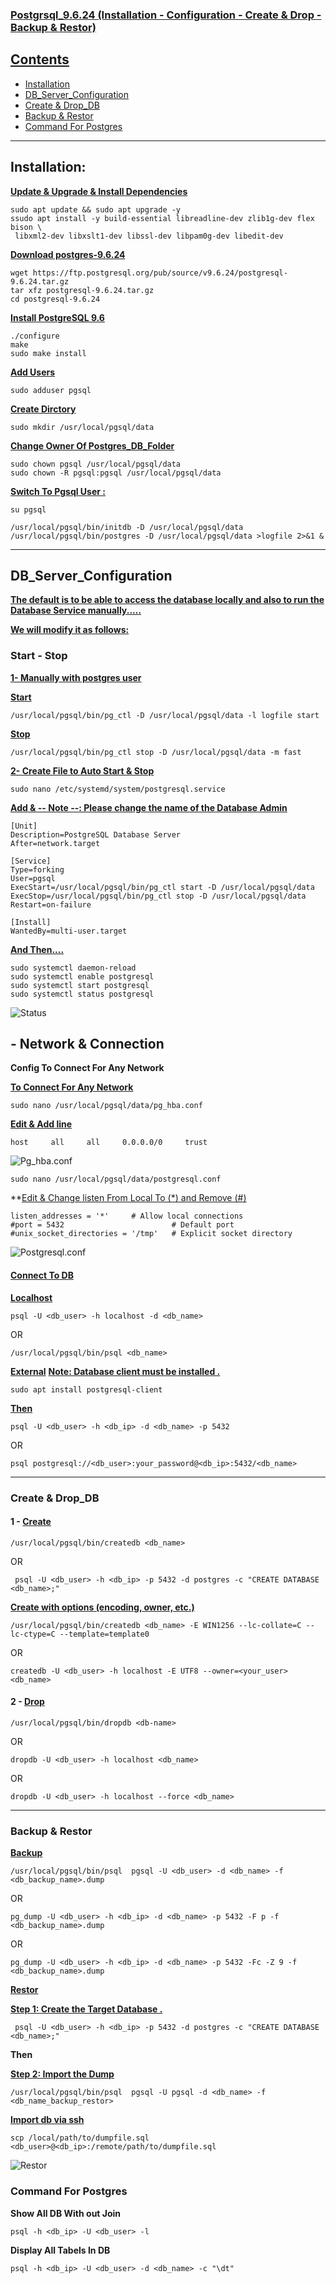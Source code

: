 ### <ins>Postgrsql_9.6.24 (Installation - Configuration - Create & Drop - Backup & Restor)

## <ins>Contents
- [Installation](#installation)
- [DB_Server_Configuration](#db_server_configuration)
- [Create & Drop_DB](#create--drop_db)
- [Backup & Restor](#backup--restor)
- [Command For Postgres](#command-for-postgres)
----
## Installation: 
**<ins>Update & Upgrade & Install Dependencies**

    sudo apt update && sudo apt upgrade -y
    ssudo apt install -y build-essential libreadline-dev zlib1g-dev flex bison \
     libxml2-dev libxslt1-dev libssl-dev libpam0g-dev libedit-dev

    
**<ins>Download postgres-9.6.24**

    wget https://ftp.postgresql.org/pub/source/v9.6.24/postgresql-9.6.24.tar.gz
    tar xfz postgresql-9.6.24.tar.gz
    cd postgresql-9.6.24

**<ins>Install PostgreSQL 9.6**

    ./configure
    make
    sudo make install

**<ins>Add Users**

    sudo adduser pgsql 

**<ins>Create Dirctory**

    sudo mkdir /usr/local/pgsql/data
    
**<ins>Change Owner Of Postgres_DB_Folder** 

    sudo chown pgsql /usr/local/pgsql/data
    sudo chown -R pgsql:pgsql /usr/local/pgsql/data

**<ins>Switch To Pgsql User :**

```
su pgsql
```

    /usr/local/pgsql/bin/initdb -D /usr/local/pgsql/data
    /usr/local/pgsql/bin/postgres -D /usr/local/pgsql/data >logfile 2>&1 &
----

## DB_Server_Configuration
**<ins>The default is to be able to access the database locally and also to run the Database Service manually.....**

**<ins>We will modify it as follows:**
###  Start - Stop

**<ins>1- Manually with postgres user** 

**<ins>Start**

    /usr/local/pgsql/bin/pg_ctl -D /usr/local/pgsql/data -l logfile start

**<ins>Stop**
   
    /usr/local/pgsql/bin/pg_ctl stop -D /usr/local/pgsql/data -m fast


**<ins>2- Create File to Auto Start & Stop**


    sudo nano /etc/systemd/system/postgresql.service 

**<ins>Add & -- Note --: Please change the name of the Database Admin**
 

    [Unit]
    Description=PostgreSQL Database Server
    After=network.target

    [Service]
    Type=forking
    User=pgsql
    ExecStart=/usr/local/pgsql/bin/pg_ctl start -D /usr/local/pgsql/data
    ExecStop=/usr/local/pgsql/bin/pg_ctl stop -D /usr/local/pgsql/data
    Restart=on-failure

    [Install]
    WantedBy=multi-user.target 

**<ins>And Then....**

    sudo systemctl daemon-reload
    sudo systemctl enable postgresql
    sudo systemctl start postgresql
    sudo systemctl status postgresql

![Status]()


## - Network & Connection
**Config To Connect For Any Network**


**<ins>To Connect For Any Network**

    sudo nano /usr/local/pgsql/data/pg_hba.conf
**<ins>Edit & Add line**

    host     all     all     0.0.0.0/0     trust


![Pg_hba.conf]()

    sudo nano /usr/local/pgsql/data/postgresql.conf
**<ins>Edit & Change listen From Local To (*) and Remove (#)  

    listen_addresses = '*'     # Allow local connections
    #port = 5432                        # Default port
    #unix_socket_directories = '/tmp'   # Explicit socket directory

![Postgresql.conf]()



#### <ins>Connect To DB

**<ins>Localhost**

    psql -U <db_user> -h localhost -d <db_name>  

   OR

    /usr/local/pgsql/bin/psql <db_name>


**<ins>External**
 **<ins>Note: Database client must be installed .**
    
    sudo apt install postgresql-client

**<ins>Then**

    psql -U <db_user> -h <db_ip> -d <db_name> -p 5432

  OR

    psql postgresql://<db_user>:your_password@<db_ip>:5432/<db_name>


   ---

### Create & Drop_DB
   #### 1 - <ins>Create

    /usr/local/pgsql/bin/createdb <db_name>

OR

     psql -U <db_user> -h <db_ip> -p 5432 -d postgres -c "CREATE DATABASE <db_name>;"

**<ins>Create with options (encoding, owner, etc.)**

    /usr/local/pgsql/bin/createdb <db_name> -E WIN1256 --lc-collate=C --lc-ctype=C --template=template0

OR

    createdb -U <db_user> -h localhost -E UTF8 --owner=<your_user> <db_name>


#### 2 - <ins>Drop

    /usr/local/pgsql/bin/dropdb <db-name>
    
OR

    dropdb -U <db_user> -h localhost <db_name>

   OR

    dropdb -U <db_user> -h localhost --force <db_name>

----

### Backup & Restor

**<ins>Backup**

    /usr/local/pgsql/bin/psql  pgsql -U <db_user> -d <db_name> -f <db_backup_name>.dump

OR

    pg_dump -U <db_user> -h <db_ip> -d <db_name> -p 5432 -F p -f <db_backup_name>.dump

OR

    pg_dump -U <db_user> -h <db_ip> -d <db_name> -p 5432 -Fc -Z 9 -f <db_backup_name>.dump


**<ins>Restor**

**<ins>Step 1: Create the Target Database .**

     psql -U <db_user> -h <db_ip> -p 5432 -d postgres -c "CREATE DATABASE <db_name>;"



**Then**

**<ins>Step 2: Import the Dump**

    /usr/local/pgsql/bin/psql  pgsql -U pgsql -d <db_name> -f <db_name_backup_restor>

**<ins>Import db via ssh**

    scp /local/path/to/dumpfile.sql <db_user>@<db_ip>:/remote/path/to/dumpfile.sql


![Restor]()


### Command For Postgres

**Show All DB With out Join**

    psql -h <db_ip> -U <db_user> -l

**Display All Tabels In DB**

    psql -h <db_ip> -U <db_user> -d <db_name> -c "\dt"



































